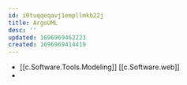 ```yaml
---
id: i0tuqqeqavj1empllmkb22j
title: ArgoUML
desc: ''
updated: 1696969462223
created: 1696969414419
---
```

- [[c.Software.Tools.Modeling]] [[c.Software.web]]
- 
 